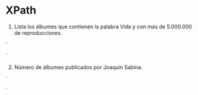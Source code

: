 # XPath

1. Lista los álbumes que contienen la palabra Vida y con más de 5.000.000 de reproducciones. 

`

`

2. Número de álbumes publicados por Joaquin Sabina. 

`

`
